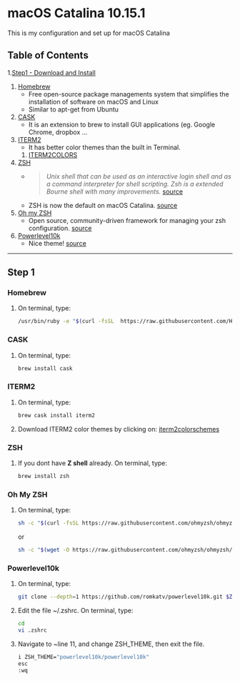 # macOS Catalina 10.15.1
This is my configuration and set up for macOS Catalina

## Table of Contents
1.[Step1 - Download and Install](#step-1)
   1. [Homebrew](#homebrew)
       * Free open-source package managements system that simplifies the installation of software on macOS and Linux
       * Similar to apt-get from Ubuntu
   1. [CASK](#cask)
       * It is an extension to brew to install GUI applications (eg. Google Chrome, dropbox ...
   1. [ITERM2](#iterm2) 
       * It has better color themes than the built in Terminal.
       1. [ITERM2COLORS](http://iterm2colorschemes.com/)
   1. [ZSH](#zsh)
       * >*Unix shell that can be used as an interactive login shell and as a command interpreter for shell scripting. Zsh is a extended Bourne shell with many improvements.* [source](https://en.wikipedia.org/wiki/Z_shell)
       * ZSH is now the default on macOS Catalina. [source](https://support.apple.com/en-us/HT208050)
   1. [Oh my ZSH](#oh-my-zsh)
       * Open source, community-driven framework for managing your zsh configuration. [source](https://github.com/ohmyzsh/ohmyzsh)
   1. [Powerlevel10k](#powerlevel10k)
      * Nice theme! [source](https://github.com/romkatv/powerlevel10k/blob/master/README.md#recommended-meslo-nerd-font-patched-for-powerlevel10k)


-----------------------------------------------------------------------------------

## Step 1
  ### Homebrew
  1. On terminal, type:
      ```sh
      /usr/bin/ruby -e "$(curl -fsSL  https://raw.githubusercontent.com/Homebrew/install/master/install)"
      ```
  ### CASK
  1. On terminal, type:
      ```sh
      brew install cask 
      ```
  ### ITERM2
  1. On terminal, type:
      ```sh
      brew cask install iterm2
      ``` 
  2. Download ITERM2 color themes by clicking on:
      [iterm2colorschemes](https://github.com/mbadolato/iTerm2-Color-Schemes/zipball/master)

  ### ZSH
  1. If you dont have **Z shell** already. On terminal, type:
      ```sh
      brew install zsh
      ``` 
  ### Oh My ZSH
  1. On terminal, type:
      ```sh
      sh -c "$(curl -fsSL https://raw.githubusercontent.com/ohmyzsh/ohmyzsh/master/tools/install.sh)"
      ```
      or
      ```sh
      sh -c "$(wget -O https://raw.githubusercontent.com/ohmyzsh/ohmyzsh/master/tools/install.sh)"
      ```
      
   ### Powerlevel10k
   1. On terminal, type:
      ```sh
      git clone --depth=1 https://github.com/romkatv/powerlevel10k.git $ZSH_CUSTOM/themes/powerlevel10k
      ```
      
   2. Edit the file ~/.zshrc. On terminal, type:
      ```sh
      cd
      vi .zshrc
      ```
   3. Navigate to ~line 11, and change ZSH_THEME, then exit the file.
      ```sh
      i ZSH_THEME="powerlevel10k/powerlevel10k"
      esc
      :wq
      ```


      


  
    
